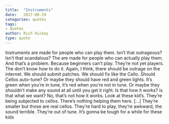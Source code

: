 ```yaml
---
title:  "Instruments"
date:   2017-08-29
categories: quotes
tags:
- Quotes
author: Rich Hickey
type: quote
---
```


Instruments are made for people who can play them. Isn’t that outrageous? Isn’t that scandalous? The are made for people who can actually play them. And that’s a problem. Because beginners can’t play. They’re not yet players. The don’t know how to do it. Again, I think, there should be outrage on the internet. We should submit patches. We should fix like the Cello. Should Cellos auto-tune? Or maybe they should have red and green lights. It’s green when you’re in tune, it’s red when you’re not in tune. Or maybe they shouldn’t make any sound at all until you get it right. Is that how it works? is that what we want? No, that’s not how it works. Look at these kid’s. They’re being subjected to cellos. There’s nothing helping them here. […] They’re smaller but those are real cellos. They’re hard to play, they’re awkward, the sound terrible. They’re out of tune. It’s gonna be tough for a while for these kids